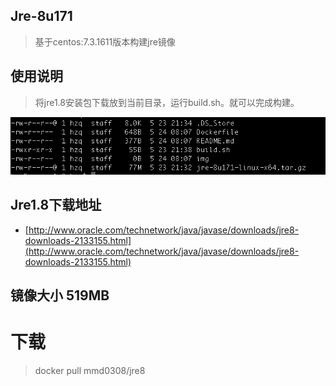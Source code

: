 ## Jre-8u171
>基于centos:7.3.1611版本构建jre镜像
## 使用说明
> 将jre1.8安装包下载放到当前目录，运行build.sh。就可以完成构建。

![img/jre.png](img/jre.png)
## Jre1.8下载地址
- [http://www.oracle.com/technetwork/java/javase/downloads/jre8-downloads-2133155.html](http://www.oracle.com/technetwork/java/javase/downloads/jre8-downloads-2133155.html)

## 镜像大小 519MB

# 下载
> docker pull mmd0308/jre8
